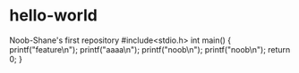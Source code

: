 # hello-world
Noob-Shane's first repository
#include<stdio.h>
int main()
{
  printf("feature\n");
  printf("aaaa\n");
  printf("noob\n");
  printf("noob\n");
  return 0;
}
